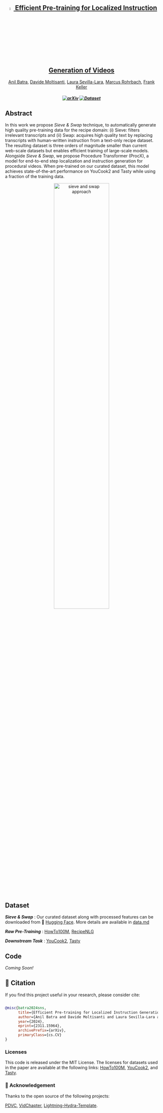 <div align="center">

<h2><a href="https://arxiv.org/abs/2311.15964"><image src="./assets/eccv.png" alt="ECCV 2024" width=5%/> Efficient Pre-training for Localized Instruction Generation of Videos</a></h2>

[Anil Batra](https://anilbatra2185.github.io/), [Davide Moltisanti](https://www.davidemoltisanti.com/research/), [Laura Sevilla-Lara](https://laurasevilla.me/), [Marcus Rohrbach](https://rohrbach.vision/), [Frank Keller](https://homepages.inf.ed.ac.uk/keller/)

</div>

<h5 align="center">

[![arXiv](https://img.shields.io/badge/Arxiv-2311.15964-AD1C18.svg?logo=arXiv)](https://arxiv.org/abs/2311.15964)
[![Dataset](https://img.shields.io/badge/%F0%9F%A4%97%20Dataset-Sieve%20%26%20Swap-blue)](https://huggingface.co/datasets/anilbatra/sieve_and_swap)  <br>

</h5>

## Abstract
In this work we propose *Sieve & Swap* technique, to automatically generate high quality pre-training data for the recipe domain: (i) Sieve: filters irrelevant transcripts and (ii) Swap: acquires high quality text by replacing transcripts with human-written instruction from a text-only recipe dataset. The resulting dataset is three orders of magnitude smaller than current web-scale datasets but enables efficient training of large-scale models. Alongside *Sieve & Swap*, we propose Procedure Transformer (ProcX), a model for end-to-end step localization and instruction generation for procedural videos. When pre-trained on our curated dataset, this model achieves state-of-the-art performance on YouCook2 and Tasty while using a fraction of the training data.

<p align="center">
  <image src="./assets/sieve_n_swap.png" alt="sieve and swap approach" width=60%/>
</p>

## Dataset
***Sieve & Swap*** : Our curated dataset along with processed features can be downloaded from :hugs: [Hugging Face](https://huggingface.co/datasets/anilbatra/sieve_and_swap). More details are available in [data.md](docs/data.md)

***Raw Pre-Training*** : [HowTo100M](https://www.di.ens.fr/willow/research/howto100m/), [RecipeNLG](https://github.com/Glorf/recipenlg)

***Downstream Task*** : [YouCook2](http://youcook2.eecs.umich.edu/), [Tasty](https://cvml.comp.nus.edu.sg/tasty/download.html)

## Code

*Coming Soon!*

## :page_facing_up: Citation

If you find this project useful in your research, please consider cite:
```BibTeX

@misc{batra2024sns,
      title={Efficient Pre-training for Localized Instruction Generation of Videos}, 
      author={Anil Batra and Davide Moltisanti and Laura Sevilla-Lara and Marcus Rohrbach and Frank keller},
      year={2024},
      eprint={2311.15964},
      archivePrefix={arXiv},
      primaryClass={cs.CV}
}
```

### Licenses
This code is released under the MIT License.
The licenses for datasets used in the paper are available at the following links: [HowTo100M](https://github.com/antoine77340/howto100m/blob/master/LICENSE), [YouCook2](https://github.com/LuoweiZhou/ProcNets-YouCook2/blob/master/LICENSE), and [Tasty](https://cvml.comp.nus.edu.sg/tasty/download.html).


### :dizzy: Acknowledgement

Thanks to the open source of the following projects:

[PDVC](https://github.com/OpenGVLab/InternVideo), [VidChapter](https://github.com/OpenGVLab/unmasked_teacher), [Lightning-Hydra-Template](https://github.com/ashleve/lightning-hydra-template).